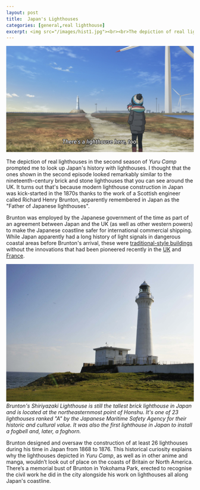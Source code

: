 ```yaml
---
layout: post
title:  Japan's Lighthouses
categories: [general,real lighthouse]
excerpt: <img src="/images/hist1.jpg"><br><br>The depiction of real lighthouses in the second season of <i>Yuru Camp</i> prompted me to look up Japan's history with lighthouses. I thought that the ones shown in the second episode looked remarkably similar to the nineteenth-century brick and stone lighthouses that you can see around the UK. It turns out that's because modern lighthouse construction in Japan was kick-started in the 1870s thanks to the work of a Scottish engineer called Richard Henry Brunton, apparently remembered in Japan as the "Father of Japanese lighthouses".
---
```


![Yuru Camp S02 screenshot](/images/hist1.jpg)

The depiction of real lighthouses in the second season of <i>Yuru Camp</i> prompted me to look up Japan's history with lighthouses. I thought that the ones shown in the second episode looked remarkably similar to the nineteenth-century brick and stone lighthouses that you can see around the UK. It turns out that's because modern lighthouse construction in Japan was kick-started in the 1870s thanks to the work of a Scottish engineer called Richard Henry Brunton, apparently remembered in Japan as the "Father of Japanese lighthouses". 

Brunton was employed by the Japanese government of the time as part of an agreement between Japan and the UK (as well as other western powers) to make the Japanese coastline safer for international commercial shipping. While Japan apparently had a long history of light signals in dangerous coastal areas before Brunton's arrival, these were [traditional-style buildings](https://ja.wikipedia.org/wiki/%E4%B8%8A%E6%9C%89%E7%9F%A5%E6%B9%8A) without the innovations that had been pioneered recently in the [UK](https://en.wikipedia.org/wiki/Eddystone_Lighthouse#Smeaton's_lighthouse) and [France](https://en.wikipedia.org/wiki/Fresnel_lens). 

![Shiriyazaki Lighthouse](/images/hist2.jpg)
_Brunton's Shiriyazaki Lighthouse is still the tallest brick lighthouse in Japan and is located at the northeasternmost point of Honshu. It's one of 23 lighthouses ranked "A" by the Japanese Maritime Safety Agency for their historic and cultural value. It was also the first lighthouse in Japan to install a fogbell and, later, a foghorn._

Brunton designed and oversaw the construction of at least 26 lighthouses during his time in Japan from 1868 to 1876. This historical curiosity explains why the lighthouses depicted in _Yuru Camp_, as well as in other anime and manga, wouldn’t look out of place on the coasts of Britain or North America. There’s a memorial bust of Brunton in Yokohama Park, erected to recognise the civil work he did in the city alongside his work on lighthouses all along Japan's coastline.
<br>
<br>